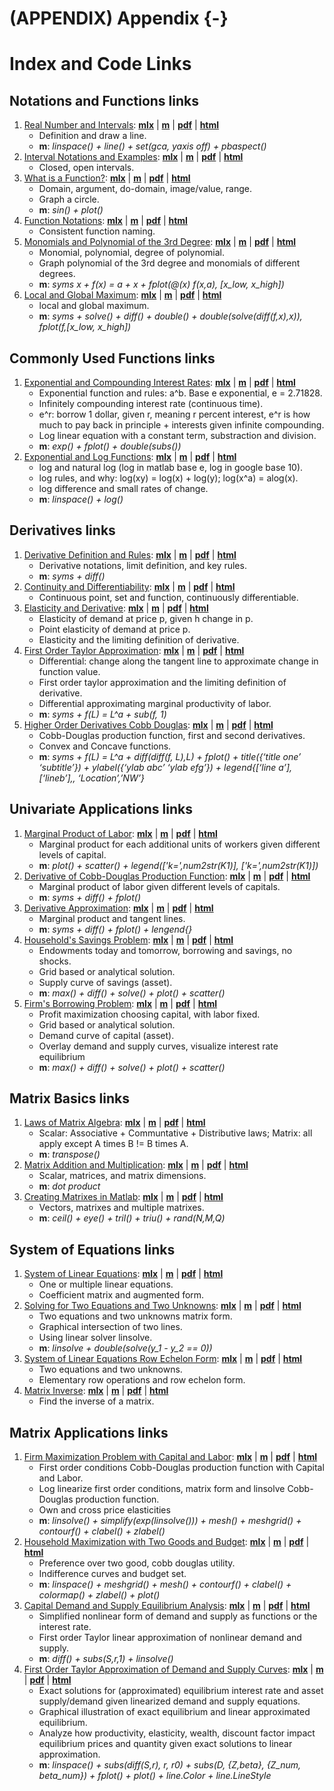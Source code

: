 # (APPENDIX) Appendix {-}

# Index and Code Links

## Notations and Functions links

1. [Real Number and Intervals](https://Math4Econ.github.io/calconevar/htmlpdfm/realnumber.html): [**mlx**](https://github.com/Math4Econ/Math4Econ.github.io/blob/main/calconevar/realnumber.mlx) \| [**m**](https://github.com/Math4Econ/Math4Econ.github.io/blob/main/calconevar/htmlpdfm/realnumber.m) \| [**pdf**](https://github.com/Math4Econ/Math4Econ.github.io/blob/main/calconevar/htmlpdfm/realnumber.pdf) \| [**html**](https://Math4Econ.github.io/calconevar/htmlpdfm/realnumber.html)
	+ Definition and draw a line.
	+ **m**: *linspace() + line() + set(gca, yaxis off) + pbaspect()*
2. [Interval Notations and Examples](https://Math4Econ.github.io/calconevar/htmlpdfm/interval.html): [**mlx**](https://github.com/Math4Econ/Math4Econ.github.io/blob/main/calconevar/interval.mlx) \| [**m**](https://github.com/Math4Econ/Math4Econ.github.io/blob/main/calconevar/htmlpdfm/interval.m) \| [**pdf**](https://github.com/Math4Econ/Math4Econ.github.io/blob/main/calconevar/htmlpdfm/interval.pdf) \| [**html**](https://Math4Econ.github.io/calconevar/htmlpdfm/interval.html)
	+ Closed, open intervals.
3. [What is a Function?](https://Math4Econ.github.io/calconevar/htmlpdfm/whatisfunction.html): [**mlx**](https://github.com/Math4Econ/Math4Econ.github.io/blob/main/calconevar/whatisfunction.mlx) \| [**m**](https://github.com/Math4Econ/Math4Econ.github.io/blob/main/calconevar/htmlpdfm/whatisfunction.m) \| [**pdf**](https://github.com/Math4Econ/Math4Econ.github.io/blob/main/calconevar/htmlpdfm/whatisfunction.pdf) \| [**html**](https://Math4Econ.github.io/calconevar/htmlpdfm/whatisfunction.html)
	+ Domain, argument, do-domain, image/value, range.
	+ Graph a circle.
	+ **m**: *sin() + plot()*
4. [Function Notations](https://Math4Econ.github.io/calconevar/htmlpdfm/funcnotations.html): [**mlx**](https://github.com/Math4Econ/Math4Econ.github.io/blob/main/calconevar/funcnotations.mlx) \| [**m**](https://github.com/Math4Econ/Math4Econ.github.io/blob/main/calconevar/htmlpdfm/funcnotations.m) \| [**pdf**](https://github.com/Math4Econ/Math4Econ.github.io/blob/main/calconevar/htmlpdfm/funcnotations.pdf) \| [**html**](https://Math4Econ.github.io/calconevar/htmlpdfm/funcnotations.html)
	+ Consistent function naming.
5. [Monomials and Polynomial of the 3rd Degree](https://Math4Econ.github.io/calconevar/htmlpdfm/polynomial.html): [**mlx**](https://github.com/Math4Econ/Math4Econ.github.io/blob/main/calconevar/polynomial.mlx) \| [**m**](https://github.com/Math4Econ/Math4Econ.github.io/blob/main/calconevar/htmlpdfm/polynomial.m) \| [**pdf**](https://github.com/Math4Econ/Math4Econ.github.io/blob/main/calconevar/htmlpdfm/polynomial.pdf) \| [**html**](https://Math4Econ.github.io/calconevar/htmlpdfm/polynomial.html)
	+ Monomial, polynomial, degree of polynomial.
	+ Graph polynomial of the 3rd degree and monomials of different degrees.
	+ **m**: *syms x + f(x) = a + x + fplot(@(x) f(x,a), [x_low, x_high])*
6. [Local and Global Maximum](https://Math4Econ.github.io/calconevar/htmlpdfm/localglobal.html): [**mlx**](https://github.com/Math4Econ/Math4Econ.github.io/blob/main/calconevar/localglobal.mlx) \| [**m**](https://github.com/Math4Econ/Math4Econ.github.io/blob/main/calconevar/htmlpdfm/localglobal.m) \| [**pdf**](https://github.com/Math4Econ/Math4Econ.github.io/blob/main/calconevar/htmlpdfm/localglobal.pdf) \| [**html**](https://Math4Econ.github.io/calconevar/htmlpdfm/localglobal.html)
	+ local and global maximum.
	+ **m**: *syms + solve() + diff() + double() + double(solve(diff(f,x),x)), fplot(f,[x_low, x_high])*

## Commonly Used Functions links

1. [Exponential and Compounding Interest Rates](https://Math4Econ.github.io/explog/htmlpdfm/exponential.html): [**mlx**](https://github.com/Math4Econ/Math4Econ.github.io/blob/main/explog/exponential.mlx) \| [**m**](https://github.com/Math4Econ/Math4Econ.github.io/blob/main/explog/htmlpdfm/exponential.m) \| [**pdf**](https://github.com/Math4Econ/Math4Econ.github.io/blob/main/explog/htmlpdfm/exponential.pdf) \| [**html**](https://Math4Econ.github.io/explog/htmlpdfm/exponential.html)
	+ Exponential function and rules: a^b. Base e exponential, e = 2.71828.
	+ Infinitely compounding interest rate (continuous time).
	+ e^r: borrow 1 dollar, given r, meaning r percent interest, e^r is how much to pay back in principle + interests given infinite compounding.
	+ Log linear equation with a constant term, substraction and division.
	+ **m**: *exp() + fplot() + double(subs())*
2. [Exponential and Log Functions](https://Math4Econ.github.io/explog/htmlpdfm/exolog.html): [**mlx**](https://github.com/Math4Econ/Math4Econ.github.io/blob/main/explog/exolog.mlx) \| [**m**](https://github.com/Math4Econ/Math4Econ.github.io/blob/main/explog/htmlpdfm/exolog.m) \| [**pdf**](https://github.com/Math4Econ/Math4Econ.github.io/blob/main/explog/htmlpdfm/exolog.pdf) \| [**html**](https://Math4Econ.github.io/explog/htmlpdfm/exolog.html)
	+ log and natural log (log in matlab base e, log in google base 10).
	+ log rules, and why: log(xy) = log(x) + log(y); log(x^a) = alog(x).
	+ log difference and small rates of change.
	+ **m**: *linspace() + log()*

## Derivatives links

1. [Derivative Definition and Rules](https://Math4Econ.github.io/derivative/htmlpdfm/derivative_rules.html): [**mlx**](https://github.com/Math4Econ/Math4Econ.github.io/blob/main/derivative/derivative_rules.mlx) \| [**m**](https://github.com/Math4Econ/Math4Econ.github.io/blob/main/derivative/htmlpdfm/derivative_rules.m) \| [**pdf**](https://github.com/Math4Econ/Math4Econ.github.io/blob/main/derivative/htmlpdfm/derivative_rules.pdf) \| [**html**](https://Math4Econ.github.io/derivative/htmlpdfm/derivative_rules.html)
	+ Derivative notations, limit definition, and key rules.
	+ **m**: *syms + diff()*
2. [Continuity and Differentiability](https://Math4Econ.github.io/derivative/htmlpdfm/continuous_differentiable.html): [**mlx**](https://github.com/Math4Econ/Math4Econ.github.io/blob/main/derivative/continuous_differentiable.mlx) \| [**m**](https://github.com/Math4Econ/Math4Econ.github.io/blob/main/derivative/htmlpdfm/continuous_differentiable.m) \| [**pdf**](https://github.com/Math4Econ/Math4Econ.github.io/blob/main/derivative/htmlpdfm/continuous_differentiable.pdf) \| [**html**](https://Math4Econ.github.io/derivative/htmlpdfm/continuous_differentiable.html)
	+ Continuous point, set and function, continuously differentiable.
3. [Elasticity and Derivative](https://Math4Econ.github.io/derivative/htmlpdfm/derivative_elasticity.html): [**mlx**](https://github.com/Math4Econ/Math4Econ.github.io/blob/main/derivative/derivative_elasticity.mlx) \| [**m**](https://github.com/Math4Econ/Math4Econ.github.io/blob/main/derivative/htmlpdfm/derivative_elasticity.m) \| [**pdf**](https://github.com/Math4Econ/Math4Econ.github.io/blob/main/derivative/htmlpdfm/derivative_elasticity.pdf) \| [**html**](https://Math4Econ.github.io/derivative/htmlpdfm/derivative_elasticity.html)
	+ Elasticity of demand at price p, given h change in p.
	+ Point elasticity of demand at price p.
	+ Elasticity and the limiting definition of derivative.
4. [First Order Taylor Approximation](https://Math4Econ.github.io/derivative/htmlpdfm/derivative_MPL_first_order_taylor_approximation.html): [**mlx**](https://github.com/Math4Econ/Math4Econ.github.io/blob/main/derivative/derivative_MPL_first_order_taylor_approximation.mlx) \| [**m**](https://github.com/Math4Econ/Math4Econ.github.io/blob/main/derivative/htmlpdfm/derivative_MPL_first_order_taylor_approximation.m) \| [**pdf**](https://github.com/Math4Econ/Math4Econ.github.io/blob/main/derivative/htmlpdfm/derivative_MPL_first_order_taylor_approximation.pdf) \| [**html**](https://Math4Econ.github.io/derivative/htmlpdfm/derivative_MPL_first_order_taylor_approximation.html)
	+ Differential: change along the tangent line to approximate change in function value.
	+ First order taylor approximation and the limiting definition of derivative.
	+ Differential approximating marginal productivity of labor.
	+ **m**: *syms + f(L) = L^a + sub(f, 1)*
5. [Higher Order Derivatives Cobb Douglas](https://Math4Econ.github.io/derivative/htmlpdfm/second_derivative.html): [**mlx**](https://github.com/Math4Econ/Math4Econ.github.io/blob/main/derivative/second_derivative.mlx) \| [**m**](https://github.com/Math4Econ/Math4Econ.github.io/blob/main/derivative/htmlpdfm/second_derivative.m) \| [**pdf**](https://github.com/Math4Econ/Math4Econ.github.io/blob/main/derivative/htmlpdfm/second_derivative.pdf) \| [**html**](https://Math4Econ.github.io/derivative/htmlpdfm/second_derivative.html)
	+ Cobb-Douglas production function, first and second derivatives.
	+ Convex and Concave functions.
	+ **m**: *syms + f(L) = L^a + diff(diff(f, L),L) + fplot() + title({‘title one’ ‘subtitle’}) + ylabel({‘ylab abc’ ‘ylab efg’}) + legend{[‘line a’],[‘lineb’],, ‘Location’,’NW’}*

## Univariate Applications links

1. [Marginal Product of Labor](https://Math4Econ.github.io/derivative_application/htmlpdfm/derivative_MPL_discrete_workers.html): [**mlx**](https://github.com/Math4Econ/Math4Econ.github.io/blob/main/derivative_application/derivative_MPL_discrete_workers.mlx) \| [**m**](https://github.com/Math4Econ/Math4Econ.github.io/blob/main/derivative_application/htmlpdfm/derivative_MPL_discrete_workers.m) \| [**pdf**](https://github.com/Math4Econ/Math4Econ.github.io/blob/main/derivative_application/htmlpdfm/derivative_MPL_discrete_workers.pdf) \| [**html**](https://Math4Econ.github.io/derivative_application/htmlpdfm/derivative_MPL_discrete_workers.html)
	+ Marginal product for each additional units of workers given different levels of capital.
	+ **m**: *plot() + scatter() + legend(['k=',num2str(K1)], ['k=',num2str(K1)])*
2. [Derivative of Cobb-Douglas Production Function](https://Math4Econ.github.io/derivative_application/htmlpdfm/derivative_cobb_douglas.html): [**mlx**](https://github.com/Math4Econ/Math4Econ.github.io/blob/main/derivative_application/derivative_cobb_douglas.mlx) \| [**m**](https://github.com/Math4Econ/Math4Econ.github.io/blob/main/derivative_application/htmlpdfm/derivative_cobb_douglas.m) \| [**pdf**](https://github.com/Math4Econ/Math4Econ.github.io/blob/main/derivative_application/htmlpdfm/derivative_cobb_douglas.pdf) \| [**html**](https://Math4Econ.github.io/derivative_application/htmlpdfm/derivative_cobb_douglas.html)
	+ Marginal product of labor given different levels of capitals.
	+ **m**: *syms + diff() + fplot()*
3. [Derivative Approximation](https://Math4Econ.github.io/derivative_application/htmlpdfm/derivative_hslope_cobb_douglas.html): [**mlx**](https://github.com/Math4Econ/Math4Econ.github.io/blob/main/derivative_application/derivative_hslope_cobb_douglas.mlx) \| [**m**](https://github.com/Math4Econ/Math4Econ.github.io/blob/main/derivative_application/htmlpdfm/derivative_hslope_cobb_douglas.m) \| [**pdf**](https://github.com/Math4Econ/Math4Econ.github.io/blob/main/derivative_application/htmlpdfm/derivative_hslope_cobb_douglas.pdf) \| [**html**](https://Math4Econ.github.io/derivative_application/htmlpdfm/derivative_hslope_cobb_douglas.html)
	+ Marginal product and tangent lines.
	+ **m**: *syms + diff() + fplot() + lengend{}*
4. [Household's Savings Problem](https://Math4Econ.github.io/derivative_application/htmlpdfm/K_save_households.html): [**mlx**](https://github.com/Math4Econ/Math4Econ.github.io/blob/main/derivative_application/K_save_households.mlx) \| [**m**](https://github.com/Math4Econ/Math4Econ.github.io/blob/main/derivative_application/htmlpdfm/K_save_households.m) \| [**pdf**](https://github.com/Math4Econ/Math4Econ.github.io/blob/main/derivative_application/htmlpdfm/K_save_households.pdf) \| [**html**](https://Math4Econ.github.io/derivative_application/htmlpdfm/K_save_households.html)
	+ Endowments today and tomorrow, borrowing and savings, no shocks.
	+ Grid based or analytical solution.
	+ Supply curve of savings (asset).
	+ **m**: *max() + diff() + solve() + plot() + scatter()*
5. [Firm's Borrowing Problem](https://Math4Econ.github.io/derivative_application/htmlpdfm/K_borrow_firm.html): [**mlx**](https://github.com/Math4Econ/Math4Econ.github.io/blob/main/derivative_application/K_borrow_firm.mlx) \| [**m**](https://github.com/Math4Econ/Math4Econ.github.io/blob/main/derivative_application/htmlpdfm/K_borrow_firm.m) \| [**pdf**](https://github.com/Math4Econ/Math4Econ.github.io/blob/main/derivative_application/htmlpdfm/K_borrow_firm.pdf) \| [**html**](https://Math4Econ.github.io/derivative_application/htmlpdfm/K_borrow_firm.html)
	+ Profit maximization choosing capital, with labor fixed.
	+ Grid based or analytical solution.
	+ Demand curve of capital (asset).
	+ Overlay demand and supply curves, visualize interest rate equilibrium
	+ **m**: *max() + diff() + solve() + plot() + scatter()*

## Matrix Basics links

1. [Laws of Matrix Algebra](https://Math4Econ.github.io/matrix_basics/htmlpdfm/matlab_define_matrix.html): [**mlx**](https://github.com/Math4Econ/Math4Econ.github.io/blob/main/matrix_basics/matlab_define_matrix.mlx) \| [**m**](https://github.com/Math4Econ/Math4Econ.github.io/blob/main/matrix_basics/htmlpdfm/matlab_define_matrix.m) \| [**pdf**](https://github.com/Math4Econ/Math4Econ.github.io/blob/main/matrix_basics/htmlpdfm/matlab_define_matrix.pdf) \| [**html**](https://Math4Econ.github.io/matrix_basics/htmlpdfm/matlab_define_matrix.html)
	+ Scalar: Associative + Communtative + Distributive laws; Matrix: all apply except A times B != B times A.
	+ **m**: *transpose()*
2. [Matrix Addition and Multiplication](https://Math4Econ.github.io/matrix_basics/htmlpdfm/matrix_algebra_rules.html): [**mlx**](https://github.com/Math4Econ/Math4Econ.github.io/blob/main/matrix_basics/matrix_algebra_rules.mlx) \| [**m**](https://github.com/Math4Econ/Math4Econ.github.io/blob/main/matrix_basics/htmlpdfm/matrix_algebra_rules.m) \| [**pdf**](https://github.com/Math4Econ/Math4Econ.github.io/blob/main/matrix_basics/htmlpdfm/matrix_algebra_rules.pdf) \| [**html**](https://Math4Econ.github.io/matrix_basics/htmlpdfm/matrix_algebra_rules.html)
	+ Scalar, matrices, and matrix dimensions.
	+ **m**: *dot product*
3. [Creating Matrixes in Matlab](https://Math4Econ.github.io/matrix_basics/htmlpdfm/matrix_matlab.html): [**mlx**](https://github.com/Math4Econ/Math4Econ.github.io/blob/main/matrix_basics/matrix_matlab.mlx) \| [**m**](https://github.com/Math4Econ/Math4Econ.github.io/blob/main/matrix_basics/htmlpdfm/matrix_matlab.m) \| [**pdf**](https://github.com/Math4Econ/Math4Econ.github.io/blob/main/matrix_basics/htmlpdfm/matrix_matlab.pdf) \| [**html**](https://Math4Econ.github.io/matrix_basics/htmlpdfm/matrix_matlab.html)
	+ Vectors, matrixes and multiple matrixes.
	+ **m**: *ceil() + eye() + tril() + triu() + rand(N,M,Q)*

## System of Equations links

1. [System of Linear Equations](https://Math4Econ.github.io/matrix_system_of_equations/htmlpdfm/matrix_linear_equations.html): [**mlx**](https://github.com/Math4Econ/Math4Econ.github.io/blob/main/matrix_system_of_equations/matrix_linear_equations.mlx) \| [**m**](https://github.com/Math4Econ/Math4Econ.github.io/blob/main/matrix_system_of_equations/htmlpdfm/matrix_linear_equations.m) \| [**pdf**](https://github.com/Math4Econ/Math4Econ.github.io/blob/main/matrix_system_of_equations/htmlpdfm/matrix_linear_equations.pdf) \| [**html**](https://Math4Econ.github.io/matrix_system_of_equations/htmlpdfm/matrix_linear_equations.html)
	+ One or multiple linear equations.
	+ Coefficient matrix and augmented form.
2. [Solving for Two Equations and Two Unknowns](https://Math4Econ.github.io/matrix_system_of_equations/htmlpdfm/matrix_linear_system_2.html): [**mlx**](https://github.com/Math4Econ/Math4Econ.github.io/blob/main/matrix_system_of_equations/matrix_linear_system_2.mlx) \| [**m**](https://github.com/Math4Econ/Math4Econ.github.io/blob/main/matrix_system_of_equations/htmlpdfm/matrix_linear_system_2.m) \| [**pdf**](https://github.com/Math4Econ/Math4Econ.github.io/blob/main/matrix_system_of_equations/htmlpdfm/matrix_linear_system_2.pdf) \| [**html**](https://Math4Econ.github.io/matrix_system_of_equations/htmlpdfm/matrix_linear_system_2.html)
	+ Two equations and two unknowns matrix form.
	+ Graphical intersection of two lines.
	+ Using linear solver linsolve.
	+ **m**: *linsolve + double(solve(y_1 - y_2 == 0))*
3. [System of Linear Equations Row Echelon Form](https://Math4Econ.github.io/matrix_system_of_equations/htmlpdfm/matrix_row_echelon_form.html): [**mlx**](https://github.com/Math4Econ/Math4Econ.github.io/blob/main/matrix_system_of_equations/matrix_row_echelon_form.mlx) \| [**m**](https://github.com/Math4Econ/Math4Econ.github.io/blob/main/matrix_system_of_equations/htmlpdfm/matrix_row_echelon_form.m) \| [**pdf**](https://github.com/Math4Econ/Math4Econ.github.io/blob/main/matrix_system_of_equations/htmlpdfm/matrix_row_echelon_form.pdf) \| [**html**](https://Math4Econ.github.io/matrix_system_of_equations/htmlpdfm/matrix_row_echelon_form.html)
	+ Two equations and two unknowns.
	+ Elementary row operations and row echelon form.
4. [Matrix Inverse](https://Math4Econ.github.io/matrix_system_of_equations/htmlpdfm/matrix_inverse.html): [**mlx**](https://github.com/Math4Econ/Math4Econ.github.io/blob/main/matrix_system_of_equations/matrix_inverse.mlx) \| [**m**](https://github.com/Math4Econ/Math4Econ.github.io/blob/main/matrix_system_of_equations/htmlpdfm/matrix_inverse.m) \| [**pdf**](https://github.com/Math4Econ/Math4Econ.github.io/blob/main/matrix_system_of_equations/htmlpdfm/matrix_inverse.pdf) \| [**html**](https://Math4Econ.github.io/matrix_system_of_equations/htmlpdfm/matrix_inverse.html)
	+ Find the inverse of a matrix.

## Matrix Applications links

1. [Firm Maximization Problem with Capital and Labor](https://Math4Econ.github.io/matrix_application/htmlpdfm/KL_borrowhire_firm.html): [**mlx**](https://github.com/Math4Econ/Math4Econ.github.io/blob/main/matrix_application/KL_borrowhire_firm.mlx) \| [**m**](https://github.com/Math4Econ/Math4Econ.github.io/blob/main/matrix_application/htmlpdfm/KL_borrowhire_firm.m) \| [**pdf**](https://github.com/Math4Econ/Math4Econ.github.io/blob/main/matrix_application/htmlpdfm/KL_borrowhire_firm.pdf) \| [**html**](https://Math4Econ.github.io/matrix_application/htmlpdfm/KL_borrowhire_firm.html)
	+ First order conditions Cobb-Douglas production function with Capital and Labor.
	+ Log linearize first order conditions, matrix form and linsolve Cobb-Douglas production function.
	+ Own and cross price elasticities
	+ **m**: *linsolve() + simplify(exp(linsolve())) + mesh() + meshgrid() + contourf() + clabel() + zlabel()*
2. [Household Maximization with Two Goods and Budget](https://Math4Econ.github.io/matrix_application/htmlpdfm/twogoods.html): [**mlx**](https://github.com/Math4Econ/Math4Econ.github.io/blob/main/matrix_application/twogoods.mlx) \| [**m**](https://github.com/Math4Econ/Math4Econ.github.io/blob/main/matrix_application/htmlpdfm/twogoods.m) \| [**pdf**](https://github.com/Math4Econ/Math4Econ.github.io/blob/main/matrix_application/htmlpdfm/twogoods.pdf) \| [**html**](https://Math4Econ.github.io/matrix_application/htmlpdfm/twogoods.html)
	+ Preference over two good, cobb douglas utility.
	+ Indifference curves and budget set.
	+ **m**: *linspace() + meshgrid() + mesh() + contourf() + clabel() + colormap() + zlabel() + plot()*
3. [Capital Demand and Supply Equilibrium Analysis](https://Math4Econ.github.io/matrix_application/htmlpdfm/demand_supply_taylor_approximate.html): [**mlx**](https://github.com/Math4Econ/Math4Econ.github.io/blob/main/matrix_application/demand_supply_taylor_approximate.mlx) \| [**m**](https://github.com/Math4Econ/Math4Econ.github.io/blob/main/matrix_application/htmlpdfm/demand_supply_taylor_approximate.m) \| [**pdf**](https://github.com/Math4Econ/Math4Econ.github.io/blob/main/matrix_application/htmlpdfm/demand_supply_taylor_approximate.pdf) \| [**html**](https://Math4Econ.github.io/matrix_application/htmlpdfm/demand_supply_taylor_approximate.html)
	+ Simplified nonlinear form of demand and supply as functions or the interest rate.
	+ First order Taylor linear approximation of nonlinear demand and supply.
	+ **m**: *diff() + subs(S,r,1) + linsolve()*
4. [First Order Taylor Approximation of Demand and Supply Curves](https://Math4Econ.github.io/matrix_application/htmlpdfm/demand_supply_taylor_approximate_capital.html): [**mlx**](https://github.com/Math4Econ/Math4Econ.github.io/blob/main/matrix_application/demand_supply_taylor_approximate_capital.mlx) \| [**m**](https://github.com/Math4Econ/Math4Econ.github.io/blob/main/matrix_application/htmlpdfm/demand_supply_taylor_approximate_capital.m) \| [**pdf**](https://github.com/Math4Econ/Math4Econ.github.io/blob/main/matrix_application/htmlpdfm/demand_supply_taylor_approximate_capital.pdf) \| [**html**](https://Math4Econ.github.io/matrix_application/htmlpdfm/demand_supply_taylor_approximate_capital.html)
	+ Exact solutions for (approximated) equilibrium interest rate and asset supply/demand given linearized demand and supply equations.
	+ Graphical illustration of exact equilibrium and linear approximated equilibrium.
	+ Analyze how productivity, elasticity, wealth, discount factor impact equilibrium prices and quantity given exact solutions to linear approximation.
	+ **m**: *linspace() + subs(diff(S,r), r, r0) + subs(D, {Z,beta}, {Z_num, beta_num}) + fplot() + plot() + line.Color + line.LineStyle*
